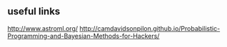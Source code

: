 useful links
---
http://www.astroml.org/
http://camdavidsonpilon.github.io/Probabilistic-Programming-and-Bayesian-Methods-for-Hackers/

